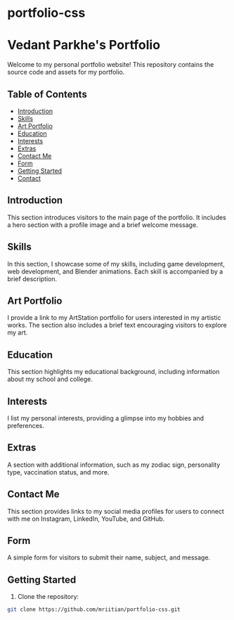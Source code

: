 # portfolio-css
# Vedant Parkhe's Portfolio

Welcome to my personal portfolio website! This repository contains the source code and assets for my portfolio.

## Table of Contents

- [Introduction](#introduction)
- [Skills](#skills)
- [Art Portfolio](#art-portfolio)
- [Education](#education)
- [Interests](#interests)
- [Extras](#extras)
- [Contact Me](#contact-me)
- [Form](#form)
- [Getting Started](#getting-started)
- [Contact](#contact)

## Introduction

This section introduces visitors to the main page of the portfolio. It includes a hero section with a profile image and a brief welcome message.

## Skills

In this section, I showcase some of my skills, including game development, web development, and Blender animations. Each skill is accompanied by a brief description.

## Art Portfolio

I provide a link to my ArtStation portfolio for users interested in my artistic works. The section also includes a brief text encouraging visitors to explore my art.

## Education

This section highlights my educational background, including information about my school and college.

## Interests

I list my personal interests, providing a glimpse into my hobbies and preferences.

## Extras

A section with additional information, such as my zodiac sign, personality type, vaccination status, and more.

## Contact Me

This section provides links to my social media profiles for users to connect with me on Instagram, LinkedIn, YouTube, and GitHub.

## Form

A simple form for visitors to submit their name, subject, and message.

## Getting Started

1. Clone the repository:

```bash
git clone https://github.com/mriitian/portfolio-css.git
